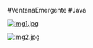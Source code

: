 #VentanaEmergente 
#Java

[![img1.jpg](https://i.postimg.cc/L6tvVW1C/img1.jpg)](https://postimg.cc/Wh4MNXSg) 


[![img2.jpg](https://i.postimg.cc/HLwZP5Tp/img2.jpg)](https://postimg.cc/sB24MMB8)



